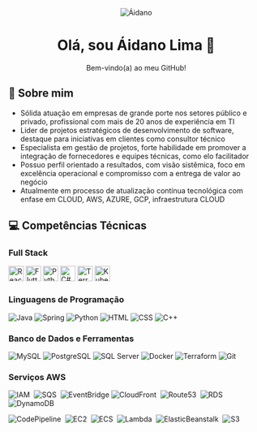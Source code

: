 <!-- Mini bio -->
<p align="center">
  <img src="https://img.shields.io/badge/Áidano-orange?style=flat&logo=github&logoColor=ffffff&labelColor=000000" alt="Áidano">
</p>

<h1 align="center">Olá, sou Áidano Lima 👋</h1>
<p align="center">Bem-vindo(a) ao meu GitHub!</p>

## 💫 Sobre mim

* Sólida atuação em empresas de grande porte nos setores público e privado, profissional com mais de 20 anos de experiência em TI 
* Lider de projetos estratégicos de desenvolvimento de software, destaque para iniciativas em clientes como consultor técnico
* Especialista em gestão de projetos, forte habilidade em promover a integração de fornecedores e equipes técnicas, como elo facilitador
* Possuo perfil orientado a resultados, com visão sistêmica, foco em excelência operacional e compromisso com a entrega de valor ao negócio
* Atualmente em processo de atualização contínua tecnológica com enfase em CLOUD, AWS, AZURE, GCP, infraestrutura CLOUD 

## 💻 Competências Técnicas 

### Full Stack

  <p align="left">
  <img src="https://cdn.jsdelivr.net/gh/devicons/devicon/icons/react/react-original.svg" alt="React" style="height: 30px;"/>
  <img src="https://cdn.jsdelivr.net/gh/devicons/devicon/icons/flutter/flutter-original.svg" alt="Flutter" style="height: 30px;"/>    
  <img src="https://cdn.jsdelivr.net/gh/devicons/devicon/icons/python/python-original.svg" alt="Python" style="height: 30px;"/>
  <img src="https://cdn.jsdelivr.net/gh/devicons/devicon/icons/csharp/csharp-original.svg" alt="C#" style="height: 30px;"/>
  <img src="https://cdn.jsdelivr.net/gh/devicons/devicon/icons/terraform/terraform-original.svg" alt="Terraform" style="height: 30px;"/>
  <img src="https://cdn.jsdelivr.net/gh/devicons/devicon/icons/kubernetes/kubernetes-plain.svg" alt="Kubernetes" style="height: 30px;"/>
 </p>

### Linguagens de Programação

![Java](https://img.shields.io/badge/-Java-007396?style=flat&logo=openjdk&logoColor=ffffff&labelColor=007396)
![Spring](https://img.shields.io/badge/-Spring-6DB33F?style=flat&logo=spring&logoColor=ffffff&labelColor=6DB33F)
![Python](https://img.shields.io/badge/Python-3776AB?style=flat&logo=python&logoColor=FFD43B&labelColor=3776AB)
![HTML](https://img.shields.io/badge/-HTML-E34F26?style=flat&logo=html5&logoColor=ffffff&labelColor=E34F26)
![CSS](https://img.shields.io/badge/-CSS-1572B6?style=flat&logo=css3&logoColor=ffffff&labelColor=1572B6)
![C++](https://img.shields.io/badge/-C++-00599C?style=flat&logo=cplusplus&logoColor=ffffff&labelColor=00599C)

### Banco de Dados e Ferramentas 

![MySQL](https://img.shields.io/badge/-MySQL-4479A1?style=flat&logo=mysql&logoColor=ffffff&labelColor=4479A1)
![PostgreSQL](https://img.shields.io/badge/-PostgreSQL-336791?style=flat&logo=postgresql&logoColor=ffffff&labelColor=336791)
![SQL Server](https://img.shields.io/badge/-SQL%20Server-CC2927?style=flat&logo=microsoftsqlserver&logoColor=ffffff&labelColor=CC2927)
![Docker](https://img.shields.io/badge/-Docker-2496ED?style=flat&logo=docker&logoColor=ffffff&labelColor=2496ED)
![Terraform](https://img.shields.io/badge/-Terraform-7B42BC?style=flat&logo=terraform&logoColor=ffffff&labelColor=7B42BC)
![Git](https://img.shields.io/badge/-Git-F05032?style=flat&logo=git&logoColor=ffffff&labelColor=F05032)

### Serviços AWS

<img src="https://img.shields.io/badge/☁️%20IAM-E7157B.svg?style=flat&logo=amazonaws&logoColor=white" alt="IAM" />&nbsp;
<img src="https://img.shields.io/badge/☁️%20SQS-E7157B.svg?style=flat&logo=amazonaws&logoColor=white" alt="SQS" />&nbsp;
<img src="https://img.shields.io/badge/☁️%20EventBridge-E7157B.svg?style=flat&logo=amazonaws&logoColor=white" alt="EventBridge" />
<img src="https://img.shields.io/badge/☁️%20CloudFront-8C4FFF.svg?style=flat&logo=amazonaws&logoColor=white" alt="CloudFront" />&nbsp;
<img src="https://img.shields.io/badge/☁️%20Route53-8C4FFF.svg?style=flat&logo=amazonaws&logoColor=white" alt="Route53" />&nbsp;
<img src="https://img.shields.io/badge/☁️%20RDS-C925D1.svg?style=flat&logo=amazonaws&logoColor=white" alt="RDS" />&nbsp;
<img src="https://img.shields.io/badge/☁️%20DynamoDB-0052CC.svg?style=flat&logo=amazonaws&logoColor=white" alt="DynamoDB" />&nbsp;

<img src="https://img.shields.io/badge/☁️%20CodePipeline-0052CC.svg?style=flat&logo=amazonaws&logoColor=white" alt="CodePipeline" />&nbsp;
<img src="https://img.shields.io/badge/☁️%20EC2-ED7100.svg?style=flat&logo=amazonaws&logoColor=white" alt="EC2" />&nbsp;
<img src="https://img.shields.io/badge/☁️%20ECS-ED7100.svg?style=flat&logo=amazonaws&logoColor=white" alt="ECS" />&nbsp;
<img src="https://img.shields.io/badge/☁️%20Lambda-ED7100.svg?style=flat&logo=amazonaws&logoColor=white" alt="Lambda" />&nbsp;
<img src="https://img.shields.io/badge/☁️%20ElasticBeanstalk-ED7100.svg?style=flat&logo=amazonaws&logoColor=white" alt="ElasticBeanstalk" />&nbsp;
<img src="https://img.shields.io/badge/☁️%20S3-569A31.svg?style=flat&logo=amazonaws&logoColor=white" alt="S3" />
